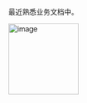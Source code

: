 最近熟悉业务文档中。

<img width="141" alt="image" src="https://github.com/user-attachments/assets/4ca81c6d-26b3-4e7c-93df-29bb747a6155" />

